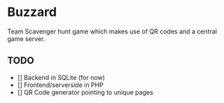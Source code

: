 # Buzzard

Team Scavenger hunt game which makes use of QR codes and a central game server.


## TODO

 - [] Backend in SQLite (for now)
 - [] Frontend/serverside in PHP
 - [] QR Code generator pointing to unique pages
